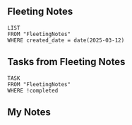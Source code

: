 
## Fleeting Notes
```dataview
LIST
FROM "FleetingNotes"
WHERE created_date = date(2025-03-12) 
```

## Tasks from Fleeting Notes
```dataview
TASK
FROM "FleetingNotes"
WHERE !completed
```

## My Notes
